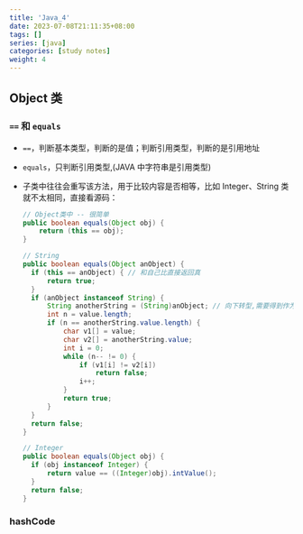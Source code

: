 ```yaml
---
title: 'Java_4'
date: 2023-07-08T21:11:35+08:00
tags: []
series: [java]
categories: [study notes]
weight: 4
---
```


## Object 类

### `==` 和 `equals`

- `==`，判断基本类型，判断的是值；判断引用类型，判断的是引用地址
- `equals`，只判断引用类型,(JAVA 中字符串是引用类型)
- 子类中往往会重写该方法，用于比较内容是否相等，比如 Integer、String 类就不太相同，直接看源码：

  ```java
  // Object类中 -- 很简单
  public boolean equals(Object obj) {
      return (this == obj);
  }

  // String
  public boolean equals(Object anObject) {
    if (this == anObject) { // 和自己比直接返回真
        return true;
    }
    if (anObject instanceof String) {
        String anotherString = (String)anObject; // 向下转型,需要得到作为String内的各个属性
        int n = value.length;
        if (n == anotherString.value.length) {
            char v1[] = value;
            char v2[] = anotherString.value;
            int i = 0;
            while (n-- != 0) {
                if (v1[i] != v2[i])
                    return false;
                i++;
            }
            return true;
        }
    }
    return false;
  }

  // Integer
  public boolean equals(Object obj) {
    if (obj instanceof Integer) {
        return value == ((Integer)obj).intValue();
    }
    return false;
  }
  ```

### hashCode

